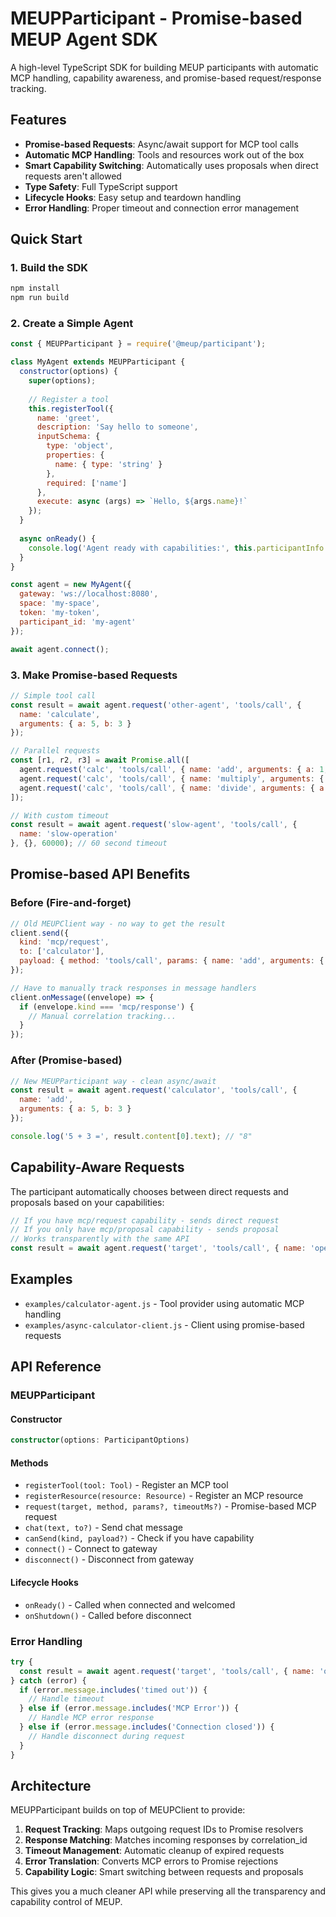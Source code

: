# MEUPParticipant - Promise-based MEUP Agent SDK

A high-level TypeScript SDK for building MEUP participants with automatic MCP handling, capability awareness, and promise-based request/response tracking.

## Features

- **Promise-based Requests**: Async/await support for MCP tool calls
- **Automatic MCP Handling**: Tools and resources work out of the box
- **Smart Capability Switching**: Automatically uses proposals when direct requests aren't allowed  
- **Type Safety**: Full TypeScript support
- **Lifecycle Hooks**: Easy setup and teardown handling
- **Error Handling**: Proper timeout and connection error management

## Quick Start

### 1. Build the SDK

```bash
npm install
npm run build
```

### 2. Create a Simple Agent

```javascript
const { MEUPParticipant } = require('@meup/participant');

class MyAgent extends MEUPParticipant {
  constructor(options) {
    super(options);
    
    // Register a tool
    this.registerTool({
      name: 'greet',
      description: 'Say hello to someone',
      inputSchema: {
        type: 'object',
        properties: {
          name: { type: 'string' }
        },
        required: ['name']
      },
      execute: async (args) => `Hello, ${args.name}!`
    });
  }
  
  async onReady() {
    console.log('Agent ready with capabilities:', this.participantInfo.capabilities);
  }
}

const agent = new MyAgent({
  gateway: 'ws://localhost:8080',
  space: 'my-space',
  token: 'my-token',
  participant_id: 'my-agent'
});

await agent.connect();
```

### 3. Make Promise-based Requests

```javascript
// Simple tool call
const result = await agent.request('other-agent', 'tools/call', {
  name: 'calculate',
  arguments: { a: 5, b: 3 }
});

// Parallel requests
const [r1, r2, r3] = await Promise.all([
  agent.request('calc', 'tools/call', { name: 'add', arguments: { a: 1, b: 2 } }),
  agent.request('calc', 'tools/call', { name: 'multiply', arguments: { a: 3, b: 4 } }),
  agent.request('calc', 'tools/call', { name: 'divide', arguments: { a: 10, b: 2 } })
]);

// With custom timeout
const result = await agent.request('slow-agent', 'tools/call', {
  name: 'slow-operation'
}, {}, 60000); // 60 second timeout
```

## Promise-based API Benefits

### Before (Fire-and-forget)
```javascript
// Old MEUPClient way - no way to get the result
client.send({
  kind: 'mcp/request',
  to: ['calculator'],
  payload: { method: 'tools/call', params: { name: 'add', arguments: { a: 5, b: 3 }}}
});

// Have to manually track responses in message handlers
client.onMessage((envelope) => {
  if (envelope.kind === 'mcp/response') {
    // Manual correlation tracking...
  }
});
```

### After (Promise-based)
```javascript
// New MEUPParticipant way - clean async/await
const result = await agent.request('calculator', 'tools/call', {
  name: 'add',
  arguments: { a: 5, b: 3 }
});

console.log('5 + 3 =', result.content[0].text); // "8"
```

## Capability-Aware Requests

The participant automatically chooses between direct requests and proposals based on your capabilities:

```javascript
// If you have mcp/request capability - sends direct request
// If you only have mcp/proposal capability - sends proposal
// Works transparently with the same API
const result = await agent.request('target', 'tools/call', { name: 'operation' });
```

## Examples

- `examples/calculator-agent.js` - Tool provider using automatic MCP handling
- `examples/async-calculator-client.js` - Client using promise-based requests

## API Reference

### MEUPParticipant

#### Constructor
```typescript
constructor(options: ParticipantOptions)
```

#### Methods
- `registerTool(tool: Tool)` - Register an MCP tool
- `registerResource(resource: Resource)` - Register an MCP resource  
- `request(target, method, params?, timeoutMs?)` - Promise-based MCP request
- `chat(text, to?)` - Send chat message
- `canSend(kind, payload?)` - Check if you have capability
- `connect()` - Connect to gateway
- `disconnect()` - Disconnect from gateway

#### Lifecycle Hooks
- `onReady()` - Called when connected and welcomed
- `onShutdown()` - Called before disconnect

### Error Handling

```javascript
try {
  const result = await agent.request('target', 'tools/call', { name: 'operation' });
} catch (error) {
  if (error.message.includes('timed out')) {
    // Handle timeout
  } else if (error.message.includes('MCP Error')) {
    // Handle MCP error response
  } else if (error.message.includes('Connection closed')) {
    // Handle disconnect during request
  }
}
```

## Architecture

MEUPParticipant builds on top of MEUPClient to provide:

1. **Request Tracking**: Maps outgoing request IDs to Promise resolvers
2. **Response Matching**: Matches incoming responses by correlation_id  
3. **Timeout Management**: Automatic cleanup of expired requests
4. **Error Translation**: Converts MCP errors to Promise rejections
5. **Capability Logic**: Smart switching between requests and proposals

This gives you a much cleaner API while preserving all the transparency and capability control of MEUP.